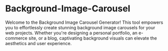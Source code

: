 # Background-Image-Carousel
Welcome to the Background Image Carousel Generator! This tool empowers you to effortlessly create stunning background image carousels for your web projects. Whether you're designing a personal portfolio, an e-commerce site, or a blog, captivating background visuals can elevate the aesthetics and user experience.
